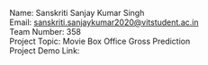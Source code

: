 Name: Sanskriti Sanjay Kumar Singh <br>
Email: sanskriti.sanjaykumar2020@vitstudent.ac.in <br>
Team Number: 358 <br>
Project Topic: Movie Box Office Gross Prediction <br>
Project Demo Link: 
